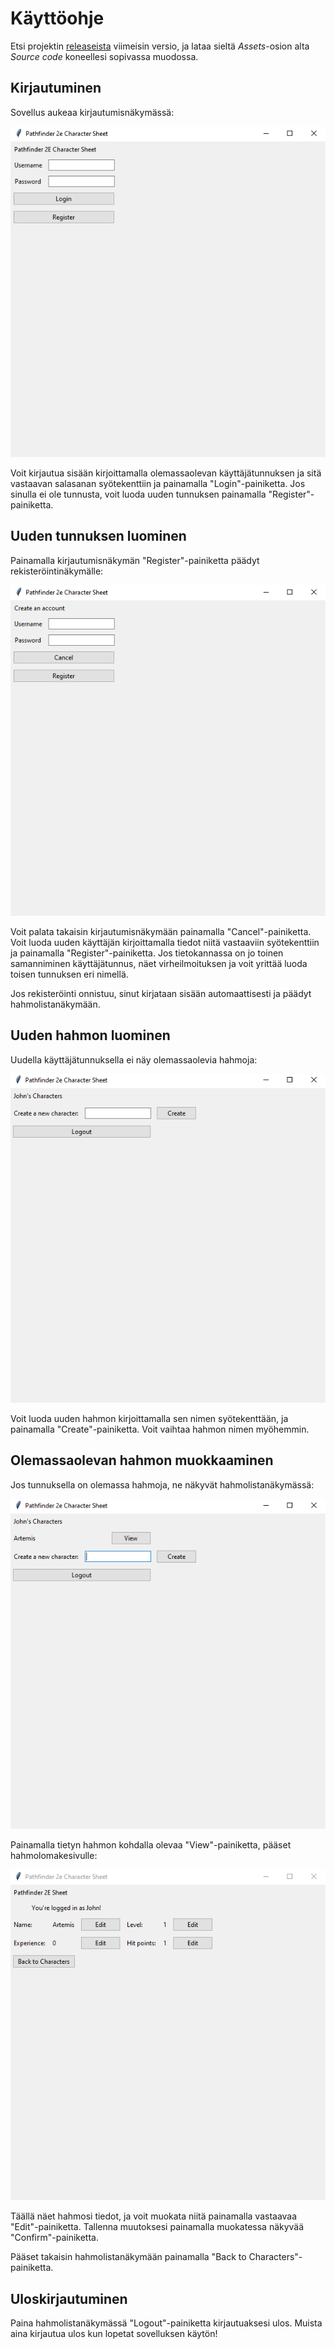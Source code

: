 # Käyttöohje
Etsi projektin [releaseista](https://github.com/Regularmute/ot-harjoitustyo/releases) viimeisin versio, ja lataa sieltä _Assets_-osion alta _Source code_ koneellesi sopivassa muodossa.

## Kirjautuminen
Sovellus aukeaa kirjautumisnäkymässä:

![](./kuvat/loginview.png)

Voit kirjautua sisään kirjoittamalla olemassaolevan käyttäjätunnuksen ja sitä vastaavan salasanan syötekenttiin ja painamalla "Login"-painiketta. Jos sinulla ei ole tunnusta, voit luoda uuden tunnuksen painamalla "Register"-painiketta.

## Uuden tunnuksen luominen
Painamalla kirjautumisnäkymän "Register"-painiketta päädyt rekisteröintinäkymälle:

![](./kuvat/registerview.PNG)

Voit palata takaisin kirjautumisnäkymään painamalla "Cancel"-painiketta. Voit luoda uuden käyttäjän kirjoittamalla tiedot niitä vastaaviin syötekenttiin ja painamalla "Register"-painiketta. Jos tietokannassa on jo toinen samanniminen käyttäjätunnus, näet virheilmoituksen ja voit yrittää luoda toisen tunnuksen eri nimellä.

Jos rekisteröinti onnistuu, sinut kirjataan sisään automaattisesti ja päädyt hahmolistanäkymään.

## Uuden hahmon luominen
Uudella käyttäjätunnuksella ei näy olemassaolevia hahmoja:

![](./kuvat/characterlistview(empty).PNG)

Voit luoda uuden hahmon kirjoittamalla sen nimen syötekenttään, ja painamalla "Create"-painiketta. Voit vaihtaa hahmon nimen myöhemmin.

## Olemassaolevan hahmon muokkaaminen
Jos tunnuksella on olemassa hahmoja, ne näkyvät hahmolistanäkymässä:

![](./kuvat/characterlistview(1).PNG)

Painamalla tietyn hahmon kohdalla olevaa "View"-painiketta, pääset hahmolomakesivulle:

![](./kuvat//sheetview1.PNG)

Täällä näet hahmosi tiedot, ja voit muokata niitä painamalla vastaavaa "Edit"-painiketta. Tallenna muutoksesi painamalla muokatessa näkyvää "Confirm"-painiketta.

Pääset takaisin hahmolistanäkymään painamalla "Back to Characters"-painiketta.

## Uloskirjautuminen
Paina hahmolistanäkymässä "Logout"-painiketta kirjautuaksesi ulos. Muista aina kirjautua ulos kun lopetat sovelluksen käytön!
